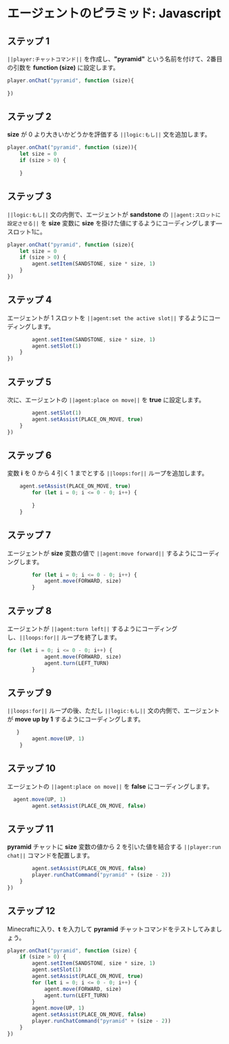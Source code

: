 # エージェントのピラミッド: Javascript


## ステップ 1
``||player:チャットコマンド||`` を作成し、**"pyramid"** という名前を付けて、2番目の引数を **function (size)** に設定します。

```javascript
player.onChat("pyramid", function (size){ 
 
}) 
```

## ステップ 2

**size** が 0 より大きいかどうかを評価する ``||logic:もし||`` 文を追加します。

```javascript
player.onChat("pyramid", function (size)){ 
    let size = 0 
    if (size > 0) { 
      
    } 
```

## ステップ 3

``||logic:もし||`` 文の内側で、エージェントが **sandstone** の ``||agent:スロットに設定させる||`` を **size** 変数に **size** を掛けた値にするようにコーディングします—スロット1に。

```javascript
player.onChat("pyramid", function (size){ 
    let size = 0 
    if (size > 0) { 
        agent.setItem(SANDSTONE, size * size, 1) 
    } 
}) 
```

## ステップ 4

エージェントが 1 スロットを ``||agent:set the active slot||`` するようにコーディングします。

```javascript
        agent.setItem(SANDSTONE, size * size, 1) 
        agent.setSlot(1) 
    } 
})
```

## ステップ 5

次に、エージェントの ``||agent:place on move||`` を **true** に設定します。

```javascript
        agent.setSlot(1) 
        agent.setAssist(PLACE_ON_MOVE, true) 
    } 
}) 
```

## ステップ 6

変数 **i** を 0 から 4 引く 1 までとする ``||loops:for||`` ループを追加します。

```javascript
    agent.setAssist(PLACE_ON_MOVE, true) 
        for (let i = 0; i <= 0 - 0; i++) { 
          
        } 
    } 
```

## ステップ 7

エージェントが **size** 変数の値で ``||agent:move forward||`` するようにコーディングします。

```javascript
        for (let i = 0; i <= 0 - 0; i++) { 
            agent.move(FORWARD, size) 
        } 
```

## ステップ 8

エージェントが ``||agent:turn left||`` するようにコーディングし、``||loops:for||`` ループを終了します。

```javascript
for (let i = 0; i <= 0 - 0; i++) { 
            agent.move(FORWARD, size) 
            agent.turn(LEFT_TURN) 
        } 
```

## ステップ 9

``||loops:for||`` ループの後、ただし ``||logic:もし||`` 文の内側で、エージェントが **move up by 1** するようにコーディングします。

```javascript
   } 
        agent.move(UP, 1) 
    } 
```

## ステップ 10

エージェントの ``||agent:place on move||`` を **false** にコーディングします。

```javascript
  agent.move(UP, 1) 
        agent.setAssist(PLACE_ON_MOVE, false)
```

## ステップ 11

**pyramid** チャットに **size** 変数の値から 2 を引いた値を結合する ``||player:run chat||`` コマンドを配置します。

```javascript
        agent.setAssist(PLACE_ON_MOVE, false) 
        player.runChatCommand("pyramid" + (size - 2)) 
    } 
}) 
```

## ステップ 12

Minecraftに入り、**t** を入力して **pyramid** チャットコマンドをテストしてみましょう。


```javascript
player.onChat("pyramid", function (size) { 
    if (size > 0) { 
        agent.setItem(SANDSTONE, size * size, 1) 
        agent.setSlot(1) 
        agent.setAssist(PLACE_ON_MOVE, true) 
        for (let i = 0; i <= 0 - 0; i++) { 
            agent.move(FORWARD, size) 
            agent.turn(LEFT_TURN) 
        } 
        agent.move(UP, 1) 
        agent.setAssist(PLACE_ON_MOVE, false) 
        player.runChatCommand("pyramid" + (size - 2)) 
    } 
}) 
```